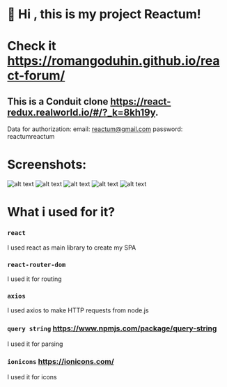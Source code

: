 # 👋 Hi , this is my project Reactum!
# Check it https://romangoduhin.github.io/react-forum/
## This is a Conduit clone https://react-redux.realworld.io/#/?_k=8kh19y.

Data for authorization:
email: reactum@gmail.com
password: reactumreactum

# Screenshots:

![alt text](https://i.ibb.co/qkgGNbb/homepage.png "home page")
![alt text](https://i.ibb.co/q9yyGH5/myarticlepage.png "my article page")
![alt text](https://i.ibb.co/zRy7VVp/profilepage.png "profile page")
![alt text](https://i.ibb.co/6XTmFyJ/settingspage.png "settings page")
![alt text](https://i.ibb.co/MN1HGws/createarticlepage.png "create article page")

# What i used for it?

### `react`

I used react as main library to create my SPA

### `react-router-dom`

I used it for routing

### `axios`

I used axios to make HTTP requests from node.js 

### `query string` https://www.npmjs.com/package/query-string

I used it for parsing

### `ionicons` https://ionicons.com/

I used it for icons
